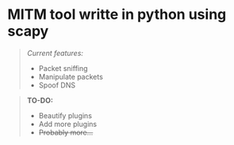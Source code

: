 MITM tool writte in python using scapy
======================================

>_Current features:_
>- Packet sniffing
>- Manipulate packets
>- Spoof DNS

>**TO-DO:**
>* Beautify plugins
>* Add more plugins
>* ~~Probably more...~~
